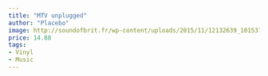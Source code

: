 ```yaml
---
title: "MTV unplugged"
author: "Placebo"
image: http://soundofbrit.fr/wp-content/uploads/2015/11/12132639_10153717877896255_2911072383110490592_o.jpg
price: 14.88
tags:
- Vinyl
- Music
---
```

